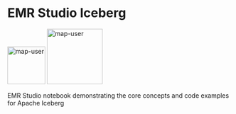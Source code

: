 # EMR Studio Iceberg

<img width="85" alt="map-user" src="https://img.shields.io/badge/views-306-green"> <img width="125" alt="map-user" src="https://img.shields.io/badge/unique visits-120-green">

EMR Studio notebook demonstrating the core concepts and code examples for Apache Iceberg
